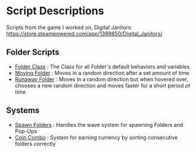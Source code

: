 # **Script Descriptions**
Scripts from the game I worked on, Digital Janitors: https://store.steampowered.com/app/1389850/Digital_Janitors/

## **Folder Scripts**
- [Folder Class](https://github.com/ShaneMakesGames/Code-Samples/blob/main/Digital-Janitors/FolderClass.cs) : The Class for all Folder's default behaviors and variables
- [Moving Folder](https://github.com/ShaneMakesGames/Code-Samples/blob/main/Digital-Janitors/MovingFolder.cs) : Moves in a random direction after a set amount of time
- [Runaway Folder](https://github.com/ShaneMakesGames/Code-Samples/blob/main/Digital-Janitors/RunawayFolder.cs) : Moves in a random direction but when hovered over, chooses a new random direction and moves faster for a short period of time

## **Systems**
- [Spawn Folders](https://github.com/ShaneMakesGames/Code-Samples/blob/main/Digital-Janitors/SpawnFolders.cs) : Handles the wave system for spawning Folders and Pop-Ups
- [Coin Combo](https://github.com/ShaneMakesGames/Code-Samples/blob/main/Digital-Janitors/CoinCombo.cs) : System for earning currency by sorting consecutive folders correctly
